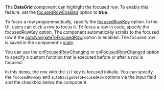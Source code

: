 The **DataGrid** component can highlight the focused row. To enable this feature, set the [focusedRowEnabled](/Documentation/ApiReference/UI_Widgets/dxDataGrid/Configuration/#focusedRowEnabled) option to **true**.

To focus a row programmatically, specify the [focusedRowKey](/Documentation/ApiReference/UI_Widgets/dxDataGrid/Configuration/#focusedRowKey) option. In the UI, users can click a row to focus it. To focus a row in code, specify the focusedRowKey option. The component automatically scrolls to the focused row if the [autoNavigateToFocusedRow](/Documentation/ApiReference/UI_Widgets/dxDataGrid/Configuration/#autoNavigateToFocusedRow) option is enabled. The focused row is saved in the component's [state](/Documentation/ApiReference/UI_Widgets/dxDataGrid/Configuration/stateStoring/).

You can use the [onFocusedRowChanging](/Documentation/ApiReference/UI_Widgets/dxDataGrid/Configuration/#onFocusedRowChanging) or [onFocusedRowChanged](/Documentation/ApiReference/UI_Widgets/dxDataGrid/Configuration/#onFocusedRowChanged) option to specify a custom function  that is executed before or after a row is focused.

In this demo, the row with the `117` key is focused initially. You can specify the `focusedRowKey` and `autoNavigateToFocusedRow` options via the input field and the checkbox below the component.